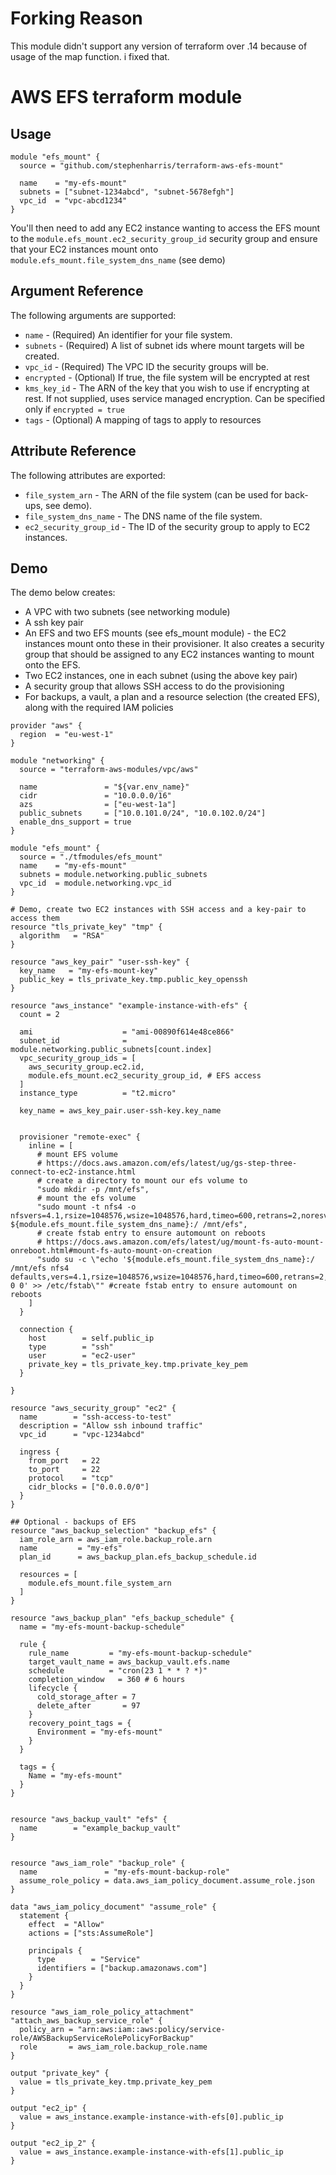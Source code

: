 # Forking Reason

This module didn't support any version of terraform over .14 because of usage of the map function. i fixed that.

# AWS EFS terraform module

## Usage

```
module "efs_mount" {
  source = "github.com/stephenharris/terraform-aws-efs-mount"

  name    = "my-efs-mount"
  subnets = ["subnet-1234abcd", "subnet-5678efgh"]
  vpc_id  = "vpc-abcd1234"
}
```

You'll then need to add any EC2 instance wanting to access the EFS mount to the `module.efs_mount.ec2_security_group_id` security group and ensure that your EC2 instances mount onto `module.efs_mount.file_system_dns_name` (see demo)

## Argument Reference

The following arguments are supported:

- `name` - (Required) An identifier for your file system.
- `subnets` - (Required) A list of subnet ids where mount targets will be created.
- `vpc_id` - (Required) The VPC ID the security groups will be.
- `encrypted` - (Optional) If true, the file system will be encrypted at rest
- `kms_key_id` - The ARN of the key that you wish to use if encrypting at rest. If not supplied, uses service managed encryption. Can be specified only if `encrypted = true`
- `tags` - (Optional) A mapping of tags to apply to resources

## Attribute Reference

The following attributes are exported:

- `file_system_arn` - The ARN of the file system (can be used for back-ups, see demo).
- `file_system_dns_name` - The DNS name of the file system.
- `ec2_security_group_id` - The ID of the security group to apply to EC2 instances.

## Demo

The demo below creates:

- A VPC with two subnets (see networking module)
- A ssh key pair
- An EFS and two EFS mounts (see efs_mount module) - the EC2 instances mount onto these in their provisioner. It also creates a security group that should be assigned to any EC2 instances wanting to mount onto the EFS.
- Two EC2 instances, one in each subnet (using the above key pair)
- A security group that allows SSH access to do the provisioning
- For backups, a vault, a plan and a resource selection (the created EFS), along with the required IAM policies

```
provider "aws" {
  region  = "eu-west-1"
}

module "networking" {
  source = "terraform-aws-modules/vpc/aws"

  name               = "${var.env_name}"
  cidr               = "10.0.0.0/16"
  azs                = ["eu-west-1a"]
  public_subnets     = ["10.0.101.0/24", "10.0.102.0/24"]
  enable_dns_support = true
}

module "efs_mount" {
  source = "./tfmodules/efs_mount"
  name    = "my-efs-mount"
  subnets = module.networking.public_subnets
  vpc_id  = module.networking.vpc_id
}

# Demo, create two EC2 instances with SSH access and a key-pair to access them
resource "tls_private_key" "tmp" {
  algorithm   = "RSA"
}

resource "aws_key_pair" "user-ssh-key" {
  key_name   = "my-efs-mount-key"
  public_key = tls_private_key.tmp.public_key_openssh
}

resource "aws_instance" "example-instance-with-efs" {
  count = 2

  ami                    = "ami-00890f614e48ce866"
  subnet_id              = module.networking.public_subnets[count.index]
  vpc_security_group_ids = [
    aws_security_group.ec2.id,
    module.efs_mount.ec2_security_group_id, # EFS access
  ]
  instance_type          = "t2.micro"

  key_name = aws_key_pair.user-ssh-key.key_name


  provisioner "remote-exec" {
    inline = [
      # mount EFS volume
      # https://docs.aws.amazon.com/efs/latest/ug/gs-step-three-connect-to-ec2-instance.html
      # create a directory to mount our efs volume to
      "sudo mkdir -p /mnt/efs",
      # mount the efs volume
      "sudo mount -t nfs4 -o nfsvers=4.1,rsize=1048576,wsize=1048576,hard,timeo=600,retrans=2,noresvport ${module.efs_mount.file_system_dns_name}:/ /mnt/efs",
      # create fstab entry to ensure automount on reboots
      # https://docs.aws.amazon.com/efs/latest/ug/mount-fs-auto-mount-onreboot.html#mount-fs-auto-mount-on-creation
      "sudo su -c \"echo '${module.efs_mount.file_system_dns_name}:/ /mnt/efs nfs4 defaults,vers=4.1,rsize=1048576,wsize=1048576,hard,timeo=600,retrans=2,noresvport 0 0' >> /etc/fstab\"" #create fstab entry to ensure automount on reboots
    ]
  }

  connection {
    host        = self.public_ip
    type        = "ssh"
    user        = "ec2-user"
    private_key = tls_private_key.tmp.private_key_pem
  }

}

resource "aws_security_group" "ec2" {
  name        = "ssh-access-to-test"
  description = "Allow ssh inbound traffic"
  vpc_id      = "vpc-1234abcd"

  ingress {
    from_port   = 22
    to_port     = 22
    protocol    = "tcp"
    cidr_blocks = ["0.0.0.0/0"]
  }
}

## Optional - backups of EFS
resource "aws_backup_selection" "backup_efs" {
  iam_role_arn = aws_iam_role.backup_role.arn
  name         = "my-efs"
  plan_id      = aws_backup_plan.efs_backup_schedule.id

  resources = [
    module.efs_mount.file_system_arn
  ]
}

resource "aws_backup_plan" "efs_backup_schedule" {
  name = "my-efs-mount-backup-schedule"

  rule {
    rule_name         = "my-efs-mount-backup-schedule"
    target_vault_name = aws_backup_vault.efs.name
    schedule          = "cron(23 1 * * ? *)"
    completion_window   = 360 # 6 hours
    lifecycle {
      cold_storage_after = 7
      delete_after       = 97
    }
    recovery_point_tags = {
      Environment = "my-efs-mount"
    }
  }

  tags = {
    Name = "my-efs-mount"
  }
}


resource "aws_backup_vault" "efs" {
  name        = "example_backup_vault"
}


resource "aws_iam_role" "backup_role" {
  name               = "my-efs-mount-backup-role"
  assume_role_policy = data.aws_iam_policy_document.assume_role.json
}

data "aws_iam_policy_document" "assume_role" {
  statement {
    effect  = "Allow"
    actions = ["sts:AssumeRole"]

    principals {
      type        = "Service"
      identifiers = ["backup.amazonaws.com"]
    }
  }
}

resource "aws_iam_role_policy_attachment" "attach_aws_backup_service_role" {
  policy_arn = "arn:aws:iam::aws:policy/service-role/AWSBackupServiceRolePolicyForBackup"
  role       = aws_iam_role.backup_role.name
}

output "private_key" {
  value = tls_private_key.tmp.private_key_pem
}

output "ec2_ip" {
  value = aws_instance.example-instance-with-efs[0].public_ip
}

output "ec2_ip_2" {
  value = aws_instance.example-instance-with-efs[1].public_ip
}

```
